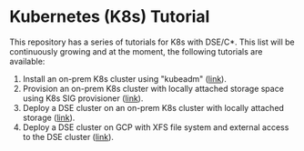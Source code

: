 # Kubernetes (K8s) Tutorial 

This repository has a series of tutorials for K8s with DSE/C*. This list will be continuously growing and at the moment, the following  tutorials are available:

1) Install an on-prem K8s cluster using "kubeadm" ([link](https://github.com/yabinmeng/dseutilities/blob/master/documents/tutorial/k8s/kubeadm_install.md)).
2) Provision an on-prem K8s cluster with locally attached storage space using K8s SIG provisioner ([link](https://github.com/yabinmeng/dseutilities/blob/master/documents/tutorial/k8s/local_pv_sig.md)).
3) Deploy a DSE cluster on an on-prem K8s cluster with locally attached storage ([link](https://github.com/yabinmeng/dseutilities/blob/master/documents/tutorial/k8s/k8s_cass_operator_local.md)).
4) Deploy a DSE cluster on GCP with XFS file system and external access to the DSE cluster ([link](https://github.com/yabinmeng/dseutilities/blob/master/documents/tutorial/k8s/k8s_cass_operator_gke.md)).